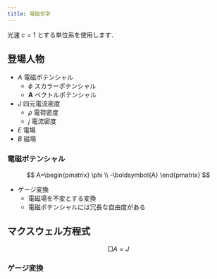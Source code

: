 ```yaml
---
title: 電磁気学
---
```


光速 $c=1$ とする単位系を使用します．

## 登場人物

- $A$ 電磁ポテンシャル
  - $\phi$ スカラーポテンシャル
  - $\boldsymbol{A}$ ベクトルポテンシャル
- $J$ 四元電流密度
  - $\rho$ 電荷密度
  - $j$ 電流密度
- $E$ 電場
- $B$ 磁場

### 電磁ポテンシャル

$$
A=\begin{pmatrix}
    \phi \\ -\boldsymbol{A}
  \end{pmatrix}
$$

- ゲージ変換
  - 電磁場を不変とする変換
  - 電磁ポテンシャルには冗長な自由度がある

###

## マクスウェル方程式

$$
\Box A = J
$$

### ゲージ変換
